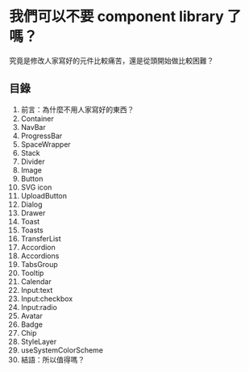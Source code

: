 # 我們可以不要 component library 了嗎？

究竟是修改人家寫好的元件比較痛苦，還是從頭開始做比較困難？

## 目錄

1. 前言：為什麼不用人家寫好的東西？
2. Container
3. NavBar
4. ProgressBar
5. SpaceWrapper
6. Stack
7. Divider
8. Image
9. Button
10. SVG icon
11. UploadButton
12. Dialog
13. Drawer
14. Toast
15. Toasts
16. TransferList
17. Accordion
18. Accordions
19. TabsGroup
20. Tooltip
21. Calendar
22. Input:text
23. Input:checkbox
24. Input:radio
25. Avatar
26. Badge
27. Chip
28. StyleLayer
29. useSystemColorScheme
30. 結語：所以值得嗎？
